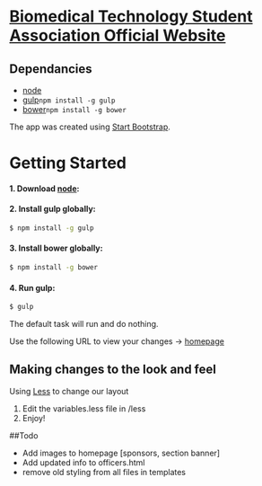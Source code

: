 # [Biomedical Technology Student Association Official Website](http://sdsubtsa.sdsu.edu/)

## Dependancies
* [node](http://nodejs.org/)
* [gulp](http://gulpjs.com/)`npm install -g gulp`
* [bower](http://bower.io/)`npm install -g bower` 

The app was created using [Start Bootstrap](http://startbootstrap.com/).

# Getting Started

#### 1. Download [node](http://nodejs.org/download/):


#### 2. Install gulp globally:

```sh
$ npm install -g gulp
```

#### 3. Install bower globally:

```sh
$ npm install -g bower
```

#### 4. Run gulp:

```sh
$ gulp
```

The default task will run and do nothing.

Use the following URL to view your changes -> [homepage](http://localhost:8080/#/Home)





## Making changes to the look and feel
Using [Less](http://lesscss.org/) to change our layout
1. Edit the variables.less file in /less
2. Enjoy!



##Todo

- Add images to homepage [sponsors, section banner]
- Add updated info to officers.html
- remove old styling from all files in templates